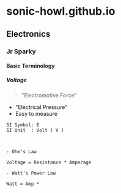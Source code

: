 # sonic-howl.github.io

## Electronics

### Jr Sparky

#### Basic Terminology
##### Voltage
>"Electromotive Force"
- "Electrical Pressure"
- Easy to measure

```
SI Symbol: E
SI Unit  : Volt ( V )



- Ohm's Law

Voltage = Resistance * Amperage 

- Watt's Power Law

Watt = Amp *
